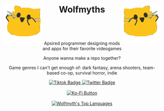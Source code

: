<!-- Intro -->
<div id="intro" align="center">
    <span><img src="meow_attention.gif" alt="Blob Cat :3" height="128" width="122" align="left"></span>
    <span><img src="meow_attentionreverse.png" alt="Reversed Blob Cat >:3" align="right"></span>
    <span> <h1>Wolfmyths</h1> </span>
    <br> <br> <br>
</div>

<!-- About -->
<div id="about" align="center">
    <p> Apsired programmer designing mods and apps for their favorite videogames </p>
    <p> Anyone wanna make a repo together? </p>
    <p> Game genres I can't get enough of: dark fantasy, arena shooters, team-based co-op, survival horror, indie </p>
</div>

<!-- Social Media -->
<div id="badges" align="center">
  <a href="https://www.tiktok.com/@tb2nc8m34ye">
    <img src="https://img.shields.io/badge/TikTok-000000?style=for-the-badge&logo=tiktok&logoColor=white" alt="Tiktok Badge">
  </a>
  <a href="https://twitter.com/Wolfmyths_">
    <img src="https://img.shields.io/badge/Twitter-blue?style=for-the-badge&logo=twitter&logoColor=white" alt="Twitter Badge">
  </a>
</div>

<br>

<!-- Donation Links -->
<div id="support" align="center">
  <a href="https://ko-fi.com/C0C4MJZS9">
    <img src="https://ko-fi.com/img/githubbutton_sm.svg" alt="Ko-Fi Button">
  </a>
</div>

<br>

<!-- Analytics -->
<div id="analytics" align="center">
  <a href="https://github.com/anuraghazra/github-readme-stats">
   <img alt="Wolfmyth's Top Languages" src="https://github-readme-stats.vercel.app/api/top-langs/?username=Wolfmyths&langs_count=8&layout=compact&theme=cobalt&hide_border=true&hide=Jupyter%20Notebook" height="192px">
  </a>
</div>

